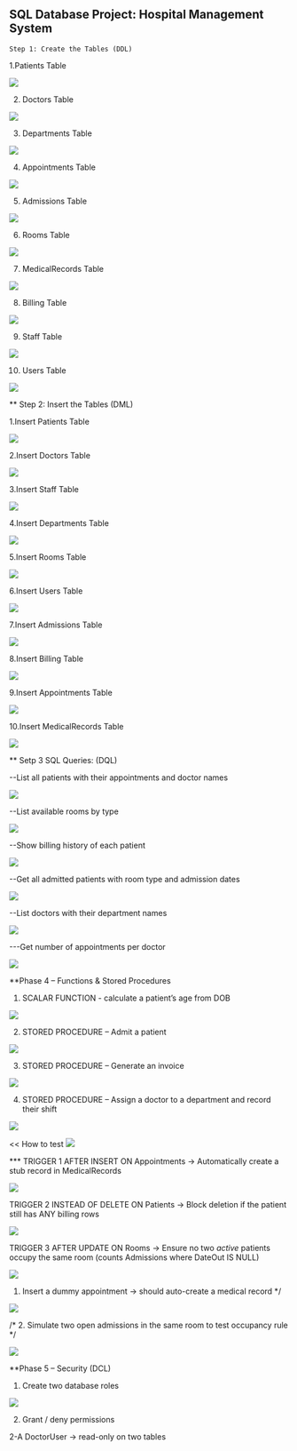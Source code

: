 ﻿  
   ## SQL Database Project:  Hospital Management System

    Step 1: Create the Tables (DDL)


   1.Patients Table

   ![](image/1.png)

   2. Doctors Table
   
   ![](image/2.png) 

   3. Departments Table
   
   ![](image/3.png)

   4. Appointments Table
   
   ![](image/4.png)

   
   5. Admissions Table

   ![](image/5.png)

   6. Rooms Table

   ![](image/6.png)

  7. MedicalRecords Table

   ![](image/7.png)

   8. Billing Table

   ![](image/8.png)

   9. Staff Table

   ![](image/9.png)

   10. Users Table

   ![](image/10.png)


  ** Step 2: Insert the Tables (DML)

   1.Insert Patients Table

   ![](image/11.png)


  2.Insert Doctors Table
  
  ![](image/12.png)

  3.Insert Staff Table

  ![](image/13.png)

  4.Insert Departments Table

  ![](image/14.png)

  5.Insert Rooms Table

  ![](image/15.png)

  6.Insert Users Table

  ![](image/16.png)


  7.Insert  Admissions  Table

  ![](image/17.png)


  8.Insert Billing Table

  ![](image/18.png)


  9.Insert Appointments  Table

  ![](image/19.png)

  10.Insert MedicalRecords Table

  ![](image/20.png)


  **  Setp 3  SQL Queries: (DQL) 

  --List all patients with their appointments and doctor names

  ![](image/21.png)

  --List available rooms by type

  ![](image/22.png)

  --Show billing history of each patient

  ![](image/23.png)

  --Get all admitted patients with room type and admission dates

  ![](image/24.png)


  --List doctors with their department names

  ![](image/25.png)

  ---Get number of appointments per doctor 

  ![](image/26.png)


**Phase 4 – Functions & Stored Procedures

1. SCALAR FUNCTION - calculate a patient’s age from DOB
 
![](image/27.png)

2.  STORED PROCEDURE  – Admit a patient
 
 ![](image/28.png)
 
3.  STORED PROCEDURE  – Generate an invoice
 
![](image/29.png)

 4.  STORED PROCEDURE  – Assign a doctor to a department and record their shift
  
  ![](image/30.png)


 << How to test 
  ![](image/31.png)



  *** TRIGGER 1
  AFTER INSERT ON Appointments
  → Automatically create a stub record in MedicalRecords

  ![](image/32.png)


  TRIGGER 2
  INSTEAD OF DELETE ON Patients
  → Block deletion if the patient still has ANY billing rows

  ![](image/33.png)


  TRIGGER 3
  AFTER UPDATE ON Rooms
  → Ensure no two *active* patients occupy the same room
      (counts Admissions where DateOut IS NULL)

   ![](image/34.png)


   1. Insert a dummy appointment → should auto-create a medical record */
    
   ![](image/35.png) 

   /* 2. Simulate two open admissions in the same room to test occupancy rule */

   ![](image/36.png)
 


 **Phase 5 – Security (DCL)

   1.  Create two database roles
    
   ![](image/37.png)

  2.  Grant / deny permissions

  2-A  DoctorUser  → read-only on two tables
   
  
   
  



